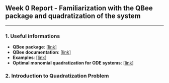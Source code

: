 ## Week 0 Report - Familiarization with the QBee package and quadratization of the system

---

### 1. Useful informations

- **QBee package**: [[link]](https://github.com/AndreyBychkov/QBee/)
- **QBee documentation**: [[link]](https://qbee.readthedocs.io/)
- **Examples**: [[link]](https://github.com/AndreyBychkov/QBee/tree/master/examples)
- **Optimal monomial quadratization for ODE systems**: [[link]](https://arxiv.org/abs/2103.08013)

### 2. Introduction to Quadratization Problem
